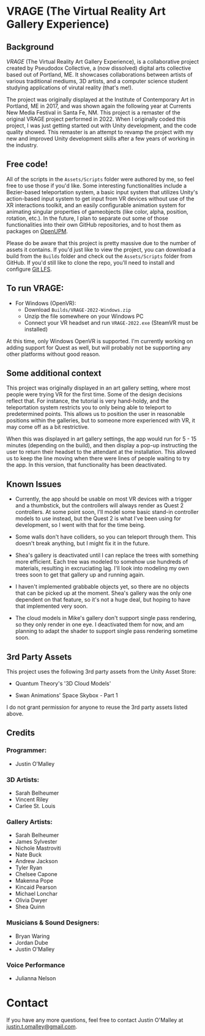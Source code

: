 # VRAGE (The Virtual Reality Art Gallery Experience)

## Background

_VRAGE_ (The Virtual Reality Art Gallery Experience), is a collaborative project created by Pseudodox Collective, a (now dissolved) digital arts collective based out of Portland, ME. It showcases collaborations between artists of various traditional mediums, 3D artists, and a computer science student studying applications of virutal reality (that's me!). 

The project was originally displayed at the Institute of Contemporary Art in Portland, ME in 2017, and was shown again the following year at Currents New Media Festival in Santa Fe, NM. This project is a remaster of the original VRAGE project performed in 2022. When I originally coded this project, I was just getting started out with Unity development, and the code quality showed. This remaster is an attempt to revamp the project with my new and improved Unity development skills after a few years of working in the industry.

## Free code!

All of the scripts in the `Assets/Scripts` folder were authored by me, so feel free to use those if you'd like. Some interesting functionalities include a Bezier-based teleportation system, a basic input system that utilizes Unity's action-based input system to get input from VR devices without use of the XR interactions toolkit, and an easily configurable animation system for animating singular properties of gameobjects (like color, alpha, position, rotation, etc.). In the future, I plan to separate out some of those functionalities into their own GitHub repositories, and to host them as packages on [OpenUPM](http://www.openupm.com/).

Please do be aware that this project is pretty massive due to the number of assets it contains. If you'd just like to view the project, you can download a build from the `Builds` folder and check out the `Assets/Scripts` folder from GitHub. If you'd still like to clone the repo, you'll need to install and configure [Git LFS](https://git-lfs.github.com/).

## To run VRAGE:

- For Windows (OpenVR):
  - Download `Builds/VRAGE-2022-Windows.zip`
  - Unzip the file somewhere on your Windows PC
  - Connect your VR headset and run `VRAGE-2022.exe` (SteamVR must be installed)

At this time, only Windows OpenVR is supported. I'm currently working on adding support for Quest as well, but will probably not be supporting any other platforms without good reason.

## Some additional context

This project was originally displayed in an art gallery setting, where most people were trying VR for the first time. Some of the design decisions reflect that. For instance, the tutorial is very hand-holdy, and the teleportation system restricts you to only being able to teleport to predetermined points. This allows us to position the user in reasonable positions within the galleries, but to someone more experienced with VR, it may come off as a bit restrictive.

When this was displayed in art gallery settings, the app would run for 5 - 15 minutes (depending on the build), and then display a pop-up instructing the user to return their headset to the attendant at the installation. This allowed us to keep the line moving when there were lines of people waiting to try the app. In this version, that functionality has been deactivated.

## Known Issues

- Currently, the app should be usable on most VR devices with a trigger and a thumbstick, but the controllers will always render as Quest 2 controllers. At some point soon, I'll model some basic stand-in controller models to use instead, but the Quest 2 is what I've been using for development, so I went with that for the time being.

- Some walls don't have colliders, so you can teleport through them. This doesn't break anything, but I might fix it in the future.

- Shea's gallery is deactivated until I can replace the trees with something more efficient. Each tree was modeled to somehow use hundreds of materials, resulting in excruciating lag. I'll look into modeling my own trees soon to get that gallery up and running again.

- I haven't implemented grabbable objects yet, so there are no objects that can be picked up at the moment. Shea's gallery was the only one dependent on that feature, so it's not a huge deal, but hoping to have that implemented very soon.

- The cloud models in Mike's gallery don't support single pass rendering, so they only render in one eye. I deactivated them for now, and am planning to adapt the shader to support single pass rendering sometime soon.

## 3rd Party Assets

This project uses the following 3rd party assets from the Unity Asset Store:

- Quantum Theory's '3D Cloud Models'

- Swan Animations' Space Skybox - Part 1

I do not grant permission for anyone to reuse the 3rd party assets listed above. 

## Credits

### Programmer:
 - Justin O'Malley

### 3D Artists:
 - Sarah Belheumer
 - Vincent Riley
 - Carlee St. Louis

### Gallery Artists:
 - Sarah Belheumer
 - James Sylvester
 - Nichole Mastroviti
 - Nate Buck
 - Andrew Jackson
 - Tyler Ryan
 - Chelsee Capone
 - Makenna Pope
 - Kincaid Pearson
 - Michael Lonchar
 - Olivia Dwyer
 - Shea Quinn

### Musicians & Sound Designers:
 - Bryan Waring
 - Jordan Dube
 - Justin O'Malley

 ### Voice Performance

- Julianna Nelson

# Contact

If you have any more questions, feel free to contact Justin O'Malley at justin.t.omalley@gmail.com.